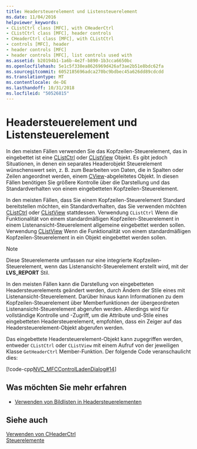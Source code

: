 ```yaml
---
title: Headersteuerelement und Listensteuerelement
ms.date: 11/04/2016
helpviewer_keywords:
- CListCtrl class [MFC], with CHeaderCtrl
- CListCtrl class [MFC], header controls
- CHeaderCtrl class [MFC], with CListCtrl
- controls [MFC], header
- header controls [MFC]
- header controls [MFC], list controls used with
ms.assetid: b20194b1-1a6b-4e2f-b890-1b3cca6650bc
ms.openlocfilehash: 5e1c5f338ea8626969d426af3ae2b51e8bdc62fa
ms.sourcegitcommit: 6052185696adca270bc9bdbec45a626dd89cdcdd
ms.translationtype: MT
ms.contentlocale: de-DE
ms.lasthandoff: 10/31/2018
ms.locfileid: "50526815"
---
```

# <a name="header-control-and-list-control"></a>Headersteuerelement und Listensteuerelement

In den meisten Fällen verwenden Sie das Kopfzeilen-Steuerelement, das in eingebettet ist eine [CListCtrl](../mfc/reference/clistctrl-class.md) oder [CListView](../mfc/reference/clistview-class.md) Objekt. Es gibt jedoch Situationen, in denen ein separates Headerobjekt Steuerelement wünschenswert sein, z. B. zum Bearbeiten von Daten, die in Spalten oder Zeilen angeordnet werden, einem [CView](../mfc/reference/cview-class.md)-abgeleitetes Objekt. In diesen Fällen benötigen Sie größere Kontrolle über die Darstellung und das Standardverhalten von einem eingebetteten Kopfzeilen-Steuerelement.

In den meisten Fällen, dass Sie einem Kopfzeilen-Steuerelement Standard bereitstellen möchten, ein Standardverhalten, das Sie verwenden möchten [CListCtrl](../mfc/reference/clistctrl-class.md) oder [CListView](../mfc/reference/clistview-class.md) stattdessen. Verwendung `CListCtrl` Wenn die Funktionalität von einem standardmäßigen Kopfzeilen-Steuerelement in einem Listenansicht-Steuerelement allgemeine eingebettet werden sollen. Verwendung [CListView](../mfc/reference/clistview-class.md) Wenn die Funktionalität von einem standardmäßigen Kopfzeilen-Steuerelement in ein Objekt eingebettet werden sollen.

> [!NOTE]
>  Diese Steuerelemente umfassen nur eine integrierte Kopfzeilen-Steuerelement, wenn das Listenansicht-Steuerelement erstellt wird, mit der **LVS_REPORT** Stil.

In den meisten Fällen kann die Darstellung von eingebetteten Headersteuerelements geändert werden, durch Ändern der Stile eines mit Listenansicht-Steuerelement. Darüber hinaus kann Informationen zu dem Kopfzeilen-Steuerelement über Memberfunktionen der übergeordneten Listenansicht-Steuerelement abgerufen werden. Allerdings wird für vollständige Kontrolle und -Zugriff, um die Attribute und-Stile eines eingebetteten Headersteuerelement, empfohlen, dass ein Zeiger auf das Headersteuerelement-Objekt abgerufen werden.

Das eingebettete Headersteuerelement-Objekt kann zugegriffen werden, entweder `CListCtrl` oder `CListView` mit einem Aufruf von der jeweiligen Klasse `GetHeaderCtrl` Member-Funktion. Der folgende Code veranschaulicht dies:

[!code-cpp[NVC_MFCControlLadenDialog#14](../mfc/codesnippet/cpp/header-control-and-list-control_1.cpp)]

## <a name="what-do-you-want-to-know-more-about"></a>Was möchten Sie mehr erfahren

- [Verwenden von Bildlisten in Headersteuerelementen](../mfc/using-image-lists-with-header-controls.md)

## <a name="see-also"></a>Siehe auch

[Verwenden von CHeaderCtrl](../mfc/using-cheaderctrl.md)<br/>
[Steuerelemente](../mfc/controls-mfc.md)

